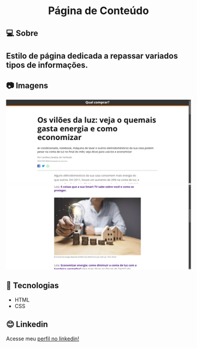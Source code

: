 <h1 align="center">Página de Conteúdo</h1>

## 💻 Sobre
Estilo de página dedicada a repassar variados tipos de informações.
---
## 📷 Imagens
<div align="center">
  <img alt="Conteúdo da página" src="images/Amostra 1.png">
  <img alt="Conteúdo da página" src="images/Amostra 2.png">
</div>

## 🚀 Tecnologias

- HTML
- CSS

## 😊 Linkedin
Acesse meu [perfil no linkedin!](https://www.linkedin.com/in/rayner-brito-452425116/)
